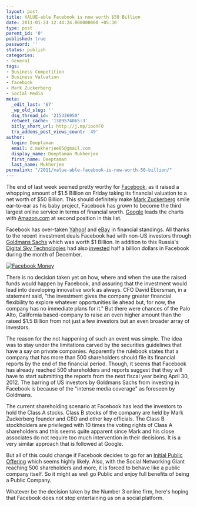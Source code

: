 ```yaml
---
layout: post
title: VALUE-able Facebook is now worth $50 Billion
date: 2011-01-24 12:44:24.000000000 +05:30
type: post
parent_id: '0'
published: true
password: ''
status: publish
categories:
- General
tags:
- Business Competition
- Business Valuation
- facebook
- Mark Zuckerberg
- Social Media
meta:
  _edit_last: '67'
  _wp_old_slug: ''
  dsq_thread_id: '215326950'
  retweet_cache: '1309574065:3'
  bitly_short_url: http://j.mp/iooYFO
  trx_addons_post_views_count: '49'
author:
  login: Deeptaman
  email: d.mukherjee05@gmail.com
  display_name: Deeptaman Mukherjee
  first_name: Deeptaman
  last_name: Mukherjee
permalink: "/2011/value-able-facebook-is-now-worth-50-billion/"
---
```

<p>The end of last week seemed pretty worthy for <a href="http://www.facebook.com/">Facebook</a>, as it raised a whopping amount of $1.5 Billion on Friday taking its financial valuation to a net worth of $50 Billion. This should definitely make <a href="http://en.wikipedia.org/wiki/Mark_Zuckerberg">Mark Zuckerberg</a> smile ear-to-ear as his baby project, Facebook has grown to become the third largest online service in terms of financial worth. <a href="http://www.google.com/">Google</a> leads the charts with <a href="http://www.amazon.com/">Amazon.com</a> at second position in this list.</p>
<p>Facebook has over-taken <a href="http://www.yahoo.com/">Yahoo!</a> and <a href="http://www.ebay.com/">eBay</a> in financial standings. All thanks to the recent investment deals Facebook had with non-US investors through <a href="http://www.goldmansachs.com/">Goldmans Sachs</a> which was worth $1 Billion. In addition to this Russia's <a href="http://www.dst-global.com/">Digital Sky Technologies</a> had also <a href="http://www.facebook.com/press/releases.php?p=103711">invested</a> half a billion dollars in Facebook during the month of December.</p>

<p><a href="http://www.facebook.com/"><img src="/static/2011/01/facebook-money.jpg" alt="Facebook Money" class="alignright" /></a></p>
<p>There is no decision taken yet on how, where and when the use the raised funds would happen by Facebook, and assuring that the investment would lead into developing innovative work as always. CFO David Ebersman, in a statement said, "the investment gives the company greater financial flexibility to explore whatever opportunities lie ahead but, for now, the company has no immediate plans for it." But there were chances of the Palo Alto, California based-company to raise an even higher amount than the raised $1.5 Billion from not just a few investors but an even broader array of investors.</p>
<p>The reason for the not happening of such an event was simple. The idea was to stay under the limitations carved by the securities guidelines that have a say on private companies. Apparently the rulebook states that a company that has more than 500 shareholders should file its financial reports by the end of the financial period. Though, it seems that Facebook has already reached 500 shareholders and reports suggest that they will have to start submitting the reports from the next fiscal year being April 30, 2012. The barring of US investors by Goldmans Sachs from investing in Facebook is because of the "intense media coverage" as foreseen by Goldmans.</p>
<p>The current shareholding scenario at Facebook has lead the investors to hold the Class A stocks. Class B stocks of the company are held by Mark Zuckerberg founder and CEO and other key officials. The Class B stockholders are privileged with 10 times the voting rights of Class A shareholders and this seems quite apparent since Mark and his close associates do not require too much intervention in their decisions. It is a very similar approach that is followed at Google.</p>
<p>But all of this could change if Facebook decides to go for an <a href="http://en.wikipedia.org/wiki/Initial_public_offering">Initial Public Offering</a> which seems highly likely. Also, with the Social Networking Giant reaching 500 shareholders and more, it is forced to behave like a public company itself. So it might as well go Public and enjoy full benefits of being a Public Company.</p>
<p>Whatever be the decision taken by the Number 3 online firm, here's hoping that Facebook does not stop entertaining us on a social platform.</p>
